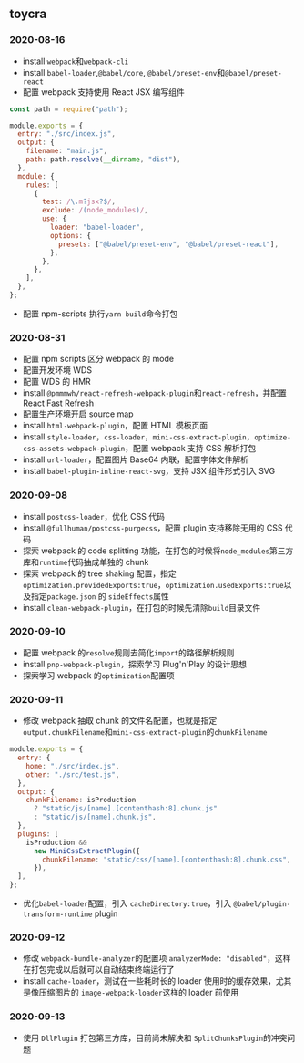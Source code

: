 ## toycra

### 2020-08-16

- install `webpack`和`webpack-cli`
- install `babel-loader`,`@babel/core`, `@babel/preset-env`和`@babel/preset-react`
- 配置 webpack 支持使用 React JSX 编写组件

```javascript
const path = require("path");

module.exports = {
  entry: "./src/index.js",
  output: {
    filename: "main.js",
    path: path.resolve(__dirname, "dist"),
  },
  module: {
    rules: [
      {
        test: /\.m?jsx?$/,
        exclude: /(node_modules)/,
        use: {
          loader: "babel-loader",
          options: {
            presets: ["@babel/preset-env", "@babel/preset-react"],
          },
        },
      },
    ],
  },
};
```

- 配置 npm-scripts 执行`yarn build`命令打包

### 2020-08-31

- 配置 npm scripts 区分 webpack 的 mode
- 配置开发环境 WDS
- 配置 WDS 的 HMR
- install `@pmmmwh/react-refresh-webpack-plugin`和`react-refresh`，并配置 React Fast Refresh
- 配置生产环境开启 source map
- install `html-webpack-plugin`，配置 HTML 模板页面
- install `style-loader`，`css-loader`，`mini-css-extract-plugin`，`optimize-css-assets-webpack-plugin`，配置 webpack 支持 CSS 解析打包
- install `url-loader`，配置图片 Base64 内联，配置字体文件解析
- install `babel-plugin-inline-react-svg`，支持 JSX 组件形式引入 SVG

### 2020-09-08

- install `postcss-loader`，优化 CSS 代码
- install `@fullhuman/postcss-purgecss`，配置 plugin 支持移除无用的 CSS 代码
- 探索 webpack 的 code splitting 功能，在打包的时候将`node_modules`第三方库和`runtime`代码抽成单独的 chunk
- 探索 webpack 的 tree shaking 配置，指定`optimization.providedExports:true`，`optimization.usedExports:true`以及指定`package.json` 的 `sideEffects`属性
- install `clean-webpack-plugin`，在打包的时候先清除`build`目录文件

### 2020-09-10

- 配置 webpack 的`resolve`规则去简化`import`的路径解析规则
- install `pnp-webpack-plugin`，探索学习 Plug'n'Play 的设计思想
- 探索学习 webpack 的`optimization`配置项

### 2020-09-11

- 修改 webpack 抽取 chunk 的文件名配置，也就是指定`output.chunkFilename`和`mini-css-extract-plugin`的`chunkFilename`

```javascript
module.exports = {
  entry: {
    home: "./src/index.js",
    other: "./src/test.js",
  },
  output: {
    chunkFilename: isProduction
      ? "static/js/[name].[contenthash:8].chunk.js"
      : "static/js/[name].chunk.js",
  },
  plugins: [
    isProduction &&
      new MiniCssExtractPlugin({
        chunkFilename: "static/css/[name].[contenthash:8].chunk.css",
      }),
  ],
};
```

- 优化`babel-loader`配置，引入 `cacheDirectory:true`，引入 `@babel/plugin-transform-runtime` plugin

### 2020-09-12

- 修改 `webpack-bundle-analyzer`的配置项 `analyzerMode: "disabled"`，这样在打包完成以后就可以自动结束终端运行了
- install `cache-loader`，测试在一些耗时长的 loader 使用时的缓存效果，尤其是像压缩图片的 `image-webpack-loader`这样的 loader 前使用

### 2020-09-13

- 使用 `DllPlugin` 打包第三方库，目前尚未解决和 `SplitChunksPlugin`的冲突问题
